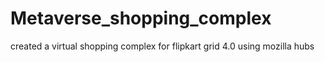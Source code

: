 # Metaverse_shopping_complex
created a virtual shopping complex for flipkart grid 4.0 using mozilla hubs
